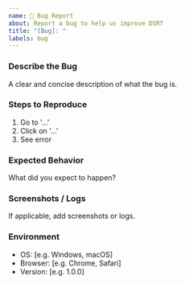 ```yaml
---
name: 🐛 Bug Report
about: Report a bug to help us improve DSRT
title: "[Bug]: "
labels: bug
---
```


### Describe the Bug
A clear and concise description of what the bug is.

### Steps to Reproduce
1. Go to '...'
2. Click on '...'
3. See error

### Expected Behavior
What did you expect to happen?

### Screenshots / Logs
If applicable, add screenshots or logs.

### Environment
- OS: [e.g. Windows, macOS]
- Browser: [e.g. Chrome, Safari]
- Version: [e.g. 1.0.0]
